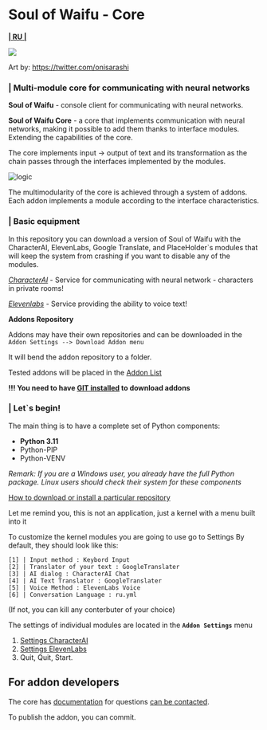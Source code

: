 # Soul of Waifu - Core
[**| RU |**](README.MD)

<img src="docs/cont/preview.jpg" href="https://twitter.com/onisarashi"></img>

Art by: https://twitter.com/onisarashi

### | Multi-module core for communicating with neural networks

**Soul of Waifu** - console client for communicating with neural networks.

**Soul of Waifu Core** - a core that implements communication with neural networks, making it possible to add them thanks to interface modules. Extending the capabilities of the core.

The core implements input -> output of text and its transformation as the chain passes through the interfaces implemented by the modules.

![logic](docs/cont/dialog_entity.png)

The multimodularity of the core is achieved through a system of addons.
Each addon implements a module according to the interface characteristics.

### | Basic equipment

In this repository you can download a version of Soul of Waifu with the CharacterAI, ElevenLabs, Google Translate, and PlaceHolder`s modules that will keep the system from crashing if you want to disable any of the modules.

[*CharacterAI*](https://beta.character.ai/) - Service for communicating with neural network - characters in private rooms!

[*Elevenlabs*](https://elevenlabs.io/) -  Service providing the ability to voice text! 

**Addons Repository**

Addons may have their own repositories and can be downloaded in the ``Addon Settings --> Download Addon menu``

It will bend the addon repository to a folder.

Tested addons will be placed in the [Addon List](ADDON_LIST.MD)

**!!! You need to have [GIT installed](https://git-scm.com/downloads) to download addons**

### | Let`s  begin!

The main thing is to have a complete set of Python components:
- **Python 3.11** 
- Python-PIP
- Python-VENV

*Remark: If you are a Windows user, you already have the full Python package. 
Linux users should check their system for these components*

[How to download or install a particular repository](https://docs.github.com/en/repositories/working-with-files/using-files/downloading-source-code-archives)

Let me remind you, this is not an application, just a kernel with a menu built into it

To customize the kernel modules you are going to use go to Settings 
By default, they should look like this:

```
[1] | Input method : Keybord Input
[2] | Translator of your text : GoogleTranslater
[3] | AI dialog : CharacterAI Chat
[4] | AI Text Translator : GoogleTranslater
[5] | Voice Method : ElevenLabs Voice
[6] | Conversation Language : ru.yml
```

(If not, you can kill any conterbuter of your choice)

The settings of individual modules are located in the **``Addon Settings``** menu

1. [Settings CharacterAI](addons/CharacterAI/README_RU.MD)
2. [Settings ElevenLabs](addons/ElevenLabs/README_RU.MD)
3. Quit, Quit, Start.

## For addon developers

The core has [documentation](docs/en/1.Components.MD) for questions [can be contacted](https://gulysh.art).

To publish the addon, you can commit.